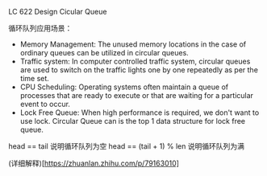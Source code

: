 LC 622 Design Cicular Queue

循环队列应用场景：
* Memory Management: The unused memory locations in the case of ordinary queues can be utilized in circular queues.
* Traffic system: In computer controlled traffic system, circular queues are used to switch on the traffic lights one by one repeatedly as per the time set.
* CPU Scheduling: Operating systems often maintain a queue of processes that are ready to execute or that are waiting for a particular event to occur.
* Lock Free Queue: When high performance is required, we don't want to use lock. Circular Queue can is the top 1 data structure for lock free queue.

head == tail 说明循环队列为空
head == (tail + 1) % len 说明循环队列为满

(详细解释)[https://zhuanlan.zhihu.com/p/79163010]


```java

```
